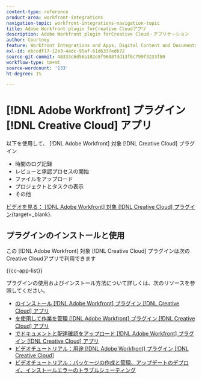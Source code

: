 ```yaml
---
content-type: reference
product-area: workfront-integrations
navigation-topic: workfront-integrations-navigation-topic
title: Adobe Workfront plugin forCreative Cloudアプリ
description: Adobe Workfront plugin forCreative Cloud・アプリケーション
author: Courtney
feature: Workfront Integrations and Apps, Digital Content and Documents
exl-id: ebccdf17-12e3-4adc-95af-61d6337edb72
source-git-commit: 48333c6d56a102e8f96887dd13f0c799f3233f80
workflow-type: tm+mt
source-wordcount: '133'
ht-degree: 1%

---
```



# [!DNL Adobe Workfront] プラグイン [!DNL Creative Cloud] アプリ

以下を使用して、 [!DNL Adobe Workfront] 対象 [!DNL Creative Cloud] プラグイン

* 時間のログ記録
* レビューと承認プロセスの開始
* ファイルをアップロード
* プロジェクトとタスクの表示
* その他

[ビデオを見る： [!DNL Adobe Workfront] 対象 [!DNL Creative Cloud] プラグイン](https://video.tv.adobe.com/v/3418801/){target=_blank}.

## プラグインのインストールと使用

この [!DNL Adobe Workfront] 対象 [!DNL Creative Cloud] プラグインは次のCreative Cloudアプリで利用できます

{{cc-app-list}}

プラグインの使用およびインストール方法について詳しくは、次のリソースを参照してください。

* [のインストール [!DNL Adobe Workfront] プラグイン [!DNL Creative Cloud] アプリ](/help/quicksilver/workfront-integrations-and-apps/adobe-workfront-for-creative-cloud/wf-cc-install-toc.md)
* [を使用して作業を管理 [!DNL Adobe Workfront] プラグイン [!DNL Creative Cloud] アプリ](/help/quicksilver/workfront-integrations-and-apps/adobe-workfront-for-creative-cloud/wf-cc-manage-work-toc.md)
* [でドキュメントと配達確認をアップロード [!DNL Adobe Workfront] プラグイン [!DNL Creative Cloud] アプリ](/help/quicksilver/workfront-integrations-and-apps/adobe-workfront-for-creative-cloud/wf-cc-docs-proofs-toc.md)
* [ビデオチュートリアル：用途 [!DNL Adobe Workfront] プラグイン [!DNL Creative Cloud]](https://experienceleague.adobe.com/docs/workfront-learn/tutorials-workfront/integrations/adobe-creative-cloud/use-adobe-workfront-extensions-for-creative-cloud.html)
* [ビデオチュートリアル：パッケージの作成と管理、アップデートのデプロイ、インストールエラーのトラブルシューティング](https://www.youtube.com/watch?v=zzvXNLIBzrc)
